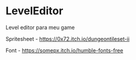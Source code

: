# LevelEditor
Level editor para meu game

Spritesheet - https://0x72.itch.io/dungeontileset-ii

Font - https://somepx.itch.io/humble-fonts-free
